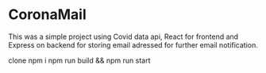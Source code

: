 # CoronaMail
This was a simple project using Covid data api, 
React for frontend and Express on backend for storing email adressed for further email notification.

clone
npm i
npm run build && npm run start 
